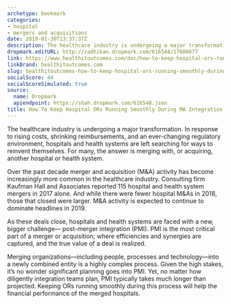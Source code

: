 ```yaml
---
archetype: bookmark
categories:
- hospital
- mergers and acquisitions
date: 2019-01-30T13:37:37Z
description: The healthcare industry is undergoing a major transformation.
dropmark.editURL: http://radhikan.dropmark.com/616548/17600677
link: https://www.healthitoutcomes.com/doc/how-to-keep-hospital-ors-running-smoothly-during-m-a-integration-0001
linkBrand: healthitoutcomes.com
slug: healthitoutcomes-how-to-keep-hospital-ors-running-smoothly-during-ma-integration
socialScore: 44
socialScoreSimulated: true
source:
  name: Dropmark
  apiendpoint: https://shah.dropmark.com/616548.json
title: How To Keep Hospital ORs Running Smoothly During MA Integration
---
```

The healthcare industry is undergoing a major transformation. In response to rising costs, shrinking reimbursements, and an ever-changing regulatory environment, hospitals and health systems are left searching for ways to reinvent themselves. For many, the answer is merging with, or acquiring, another hospital or health system.

Over the past decade merger and acquisition (M&A) activity has become increasingly more common in the healthcare industry. Consulting firm Kaufman Hall and Associates reported 115 hospital and health system mergers in 2017 alone. And while there were fewer hospital M&As in 2018, those that closed were larger. M&A activity is expected to continue to dominate headlines in 2019.

As these deals close, hospitals and health systems are faced with a new, bigger challenge— post-merger integration (PMI). PMI is the most critical part of a merger or acquisition; where efficiencies and synergies are captured, and the true value of a deal is realized.

Merging organizations—including people, processes and technology—into a newly combined entity is a highly complex process. Given the high stakes, it’s no wonder significant planning goes into PMI. Yet, no matter how diligently integration teams plan, PMI typically takes much longer than projected. Keeping ORs running smoothly during this process will help the financial performance of the merged hospitals.

